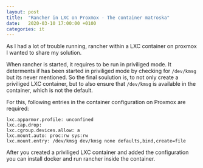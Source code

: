 ```yaml
---
layout: post
title:  "Rancher in LXC on Proxmox - The container matroska"
date:   2020-03-10 17:00:00 +0100
categories: it
---
```


As I had a lot of trouble running, rancher within a LXC container on proxmox I wanted to share my solution.

When rancher is started, it requires to be run in priviliged mode. It determents if has been started in priviliged mode
by checking for `/dev/kmsg` but its never mentioned. So the final soulution is, to not only create a priviliged LXC
container, but to also ensure that `/dev/kmsg` is available in the container, which is not the default.

For this, following entries in the container configuration on Proxmox are required:

```
lxc.apparmor.profile: unconfined
lxc.cap.drop:
lxc.cgroup.devices.allow: a
lxc.mount.auto: proc:rw sys:rw
lxc.mount.entry: /dev/kmsg dev/kmsg none defaults,bind,create=file
```

After you created a priviliged LXC container and added the configuration you can install docker and run rancher inside
the container.

